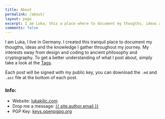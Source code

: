 ```yaml
---
title: About
permalink: /about/
layout: page
excerpt: I am Luka, this a place where to document my thougths, ideas and things I learn along my journey.
comments: false
---
```


I am Luka, I live in Germany. I created this tranquil place to document my thougths, ideas and the knowledge I gather throughout my journey. My interests sway from design and coding to ancient philosophy and cryptography. To get a better understanding of what I post about, simply take a look at the <a href="/tags">Tags</a>. 

Each post will be signed with my public key, you can download the `.md` and `.asc` file at the bottom of each post.

### Info:

- Website: <a href="https://lukakilic.com">lukakilic.com</a>
- Drop me a message: <a href="mailto:hello@lukakilic.com">{{ site.author.email }}</a>
- PGP Key: <a href="{{site.author.pgp_key}}" target="_blank" rel="noreferrer noopener">keys.openpgpg.org</a>
